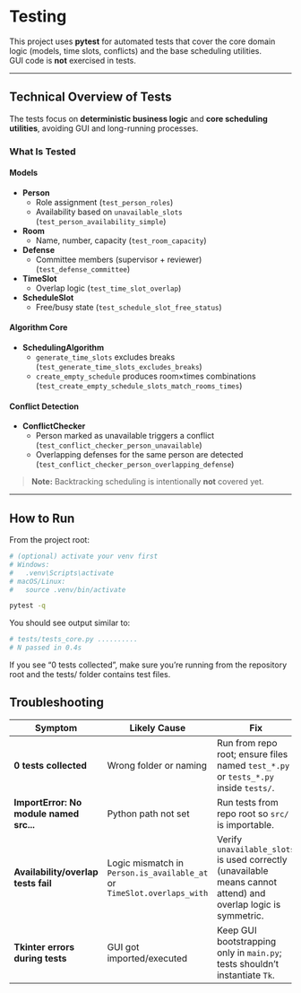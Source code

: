 # Testing

This project uses **pytest** for automated tests that cover the core domain logic (models, time slots, conflicts) and the base scheduling utilities.  
GUI code is **not** exercised in tests.

---

## Technical Overview of Tests

The tests focus on **deterministic business logic** and **core scheduling utilities**, avoiding GUI and long-running processes.

### What Is Tested

#### Models
- **Person**
  - Role assignment (`test_person_roles`)
  - Availability based on `unavailable_slots` (`test_person_availability_simple`)
- **Room**
  - Name, number, capacity (`test_room_capacity`)
- **Defense**
  - Committee members (supervisor + reviewer) (`test_defense_committee`)
- **TimeSlot**
  - Overlap logic (`test_time_slot_overlap`)
- **ScheduleSlot**
  - Free/busy state (`test_schedule_slot_free_status`)

#### Algorithm Core
- **SchedulingAlgorithm**
  - `generate_time_slots` excludes breaks (`test_generate_time_slots_excludes_breaks`)
  - `create_empty_schedule` produces room×times combinations (`test_create_empty_schedule_slots_match_rooms_times`)

#### Conflict Detection
- **ConflictChecker**
  - Person marked as unavailable triggers a conflict (`test_conflict_checker_person_unavailable`)
  - Overlapping defenses for the same person are detected (`test_conflict_checker_person_overlapping_defense`)

> **Note:** Backtracking scheduling is intentionally **not** covered yet.

---

## How to Run

From the project root:

```bash
# (optional) activate your venv first
# Windows:
#   .venv\Scripts\activate
# macOS/Linux:
#   source .venv/bin/activate

pytest -q

```

You should see output similar to:

```bash
# tests/tests_core.py ..........
# N passed in 0.4s

```
If you see “0 tests collected”, make sure you’re running from the repository root and the tests/ folder contains test files.

## Troubleshooting

| Symptom | Likely Cause | Fix |
|---------|--------------|-----|
| **0 tests collected** | Wrong folder or naming | Run from repo root; ensure files named `test_*.py` or `tests_*.py` inside `tests/`. |
| **ImportError: No module named src...** | Python path not set | Run tests from repo root so `src/` is importable. |
| **Availability/overlap tests fail** | Logic mismatch in `Person.is_available_at` or `TimeSlot.overlaps_with` | Verify `unavailable_slots` is used correctly (unavailable means cannot attend) and overlap logic is symmetric. |
| **Tkinter errors during tests** | GUI got imported/executed | Keep GUI bootstrapping only in `main.py`; tests shouldn’t instantiate `Tk`. |

